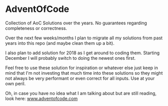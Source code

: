 # AdventOfCode
Collection of AoC Solutions over the years. No guarantees regarding completeness or correctness.

Over the next few weeks/months I plan to migrate all my solutions from past years into this repo (and maybe clean them up a bit).

I also plan to add solution for 2018 as I get around to coding them. Starting December I will probably switch to doing the newest ones first.

Feel free to use these solution for inspiration or whatever else just keep in mind that I'm not investing that much time into these solutions so they might not always be very performant or even correct for all inputs. Use at your own peril.

Oh, in case you have no idea what I am talking about but are still reading, look here: www.adventofcode.com
